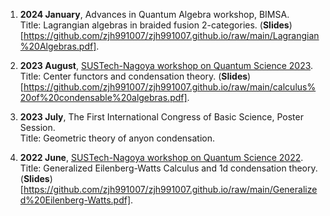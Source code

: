 1. **2024 January**, Advances in Quantum Algebra workshop, BIMSA.  
   Title: Lagrangian algebras in braided fusion 2-categories. (**Slides**)[https://github.com/zjh991007/zjh991007.github.io/raw/main/Lagrangian%20Algebras.pdf].

2. **2023 August**, [SUSTech-Nagoya workshop on Quantum Science 2023](https://shenzhen-nagoya.github.io/2023/).  
   Title: Center functors and condensation theory. (**Slides**)[https://github.com/zjh991007/zjh991007.github.io/raw/main/calculus%20of%20condensable%20algebras.pdf].

3. **2023 July**, The First International Congress of Basic Science, Poster Session.  
   Title: Geometric theory of anyon condensation.

4. **2022 June**, [SUSTech-Nagoya workshop on Quantum Science 2022](https://www.math.nagoya-u.ac.jp/~yanagida/SUSTech-Nagoya2022.html).  
   Title: Generalized Eilenberg-Watts Calculus and 1d condensation theory. (**Slides**)[https://github.com/zjh991007/zjh991007.github.io/raw/main/Generalized%20Eilenberg-Watts.pdf].
